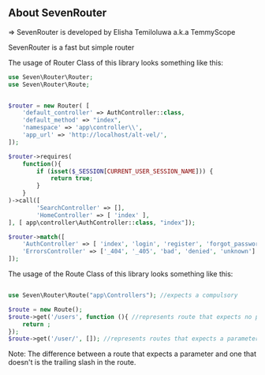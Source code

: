 ## About SevenRouter

=> SevenRouter is developed by Elisha Temiloluwa a.k.a TemmyScope	

SevenRouter is a fast but simple router

The usage of Router Class of this library looks something like this:

```php
use Seven\Router\Router;
use Seven\Router\Route;


$router = new Router( [
	'default_controller' => AuthController::class,
	'default_method' => "index",
	'namespace' => 'app\controller\\',
	'app_url' => 'http://localhost/alt-vel/',
]);

$router->requires( 
	function(){
		if (isset($_SESSION[CURRENT_USER_SESSION_NAME])) {
			return true;
		}
	}
)->call([
		'SearchController' => [],
		'HomeController' => [ 'index' ],
], [ app\controller\AuthController::class, "index"]);

$router->match([
	'AuthController' => [ 'index', 'login', 'register', 'forgot_password', 'activate', 'about', 'logout'],
	'ErrorsController' => ['_404', '_405', 'bad', 'denied', 'unknown']
]);
```

The usage of the Route Class of this library looks something like this:
```php

use Seven\Router\Route("app\Controllers"); //expects a compulsory 

$route = new Route();
$route->get('/users', function (){ //represents route that expects no parameter
	return ;
});
$route->get('/user/', []); //represents routes that expects a parameter


```
Note: The difference between a route that expects a parameter and one that doesn't is the trailing slash in the route.
